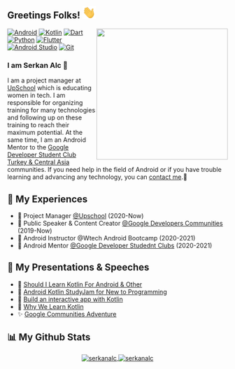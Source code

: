 
<h2> Greetings Folks! <img src="https://raw.githubusercontent.com/ABSphreak/ABSphreak/master/gifs/Hi.gif" width="30px"></h2>

<img align="right" src="https://camo.githubusercontent.com/995a8169a39c5baf3387ef22efac066d639d9d3e0bc907a1ce5ef5aed115d42b/68747470733a2f2f692e70696e696d672e636f6d2f6f726967696e616c732f37312f33332f63372f37313333633734366563613765336137623834616565313032376234623933352e676966" width='300' height='300'/>



<p>
<a href="#"><img alt="Android" src="https://img.shields.io/badge/Android-3DDC84?logo=android&logoColor=white"></a>
<a href="https://github.com/search?q=user%3ADenverCoder1+language%3Akotlin"><img alt="Kotlin" src="https://img.shields.io/badge/Kotlin-0095D5.svg?logo=Kotlin&logoColor=white"></a>
<a href="https://github.com/search?q=user%3ADenverCoder1+language%3Adart"><img alt="Dart" src="https://img.shields.io/badge/Dart-15A6C4.svg?logo=dart&logoColor=white"></a>
<a href="https://github.com/search?q=user%3ADenverCoder1+language%3Apython"><img alt="Python" src="https://img.shields.io/badge/Python-14354C.svg?logo=python&logoColor=white"></a>
<a href="#"><img alt="Flutter" src="https://img.shields.io/badge/Flutter-02569B.svg?logo=flutter&logoColor=white"></a>
<a href="#"><img alt="Android Studio" src="https://img.shields.io/badge/Android%20Studio-008678.svg?logo=android-studio&logoColor=white"></a>
<a href="#"><img alt="Git" src="https://img.shields.io/badge/Git-F05033.svg?logo=git&logoColor=white"></a>



</p> 
<h3>I am Serkan Alc 💚</h3> 

I am a project manager at [UpSchool](https://www.upschool.io/) which is educating women in tech. I am responsible for organizing training for many technologies and following up on these training to reach their maximum potential. At the same time, I am an Android Mentor to the [Google Developer Student Club Turkey & Central Asia](https://gdsc.community.dev/)
communities. If you need help in the field of Android or if you have trouble learning and advancing any technology, you can [contact me](https://calendly.com/serkanalc/30min?month=2021-11).🚀

## 💼 My Experiences

- 💼 Project Manager [@Upschool](https://www.upschool.io/) (2020-Now)
- 📢 Public Speaker & Content Creator [@Google Developers Communities](https://www.youtube.com/channel/UCwHGWX8X0TqGXMb-Q_GkmPg) (2019-Now)
- 💚 Android Instructor @Wtech Android Bootcamp (2020-2021)
- 💚 Android Mentor [@Google Developer Studednt Clubs](https://gdsc.community.dev/) (2020-2021)

## 🎤 My Presentations & Speeches

- 💚 [Should I Learn Kotlin For Android & Other](https://docs.google.com/presentation/d/1K1HU4bF_3cUHKx7VZTfb2OZ9UhQ3rdDpeaSzbUhaTdU/edit?usp=sharing)
- 💚 [Android Kotlin StudyJam for New to Programming](https://www.youtube.com/watch?v=sJnEiMOlf3o)
- 💚 [Build an interactive app with Kotlin](https://www.youtube.com/watch?v=RnvGPWR0Cug&t)
- 💚 [Why We Learn Kotlin](https://www.youtube.com/watch?v=07OCiyYDFQ4&t=201s)
- ✨ [Google Communities Adventure](https://www.youtube.com/watch?v=jtsXeeSPXcQ)




## 📊 My Github Stats

<p align="center">
<a href="https://github.com/serkanalc">
  <img height="165em" align="center" src="https://github-readme-stats.vercel.app/api?username=serkanalc&show_icons=true&locale=en&theme=algolia&include_all_commits=true&count_private=true" alt="serkanalc"/>
  <img height="165em" align="center" src="https://github-readme-stats.vercel.app/api/top-langs?username=serkanalc&show_icons=true&locale=en&layout=compact&langs_count=8&theme=algolia" alt="serkanalc"/>
</a>
</p>




